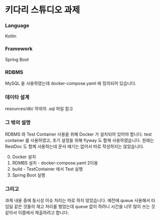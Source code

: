 # 키다리 스튜디오 과제

### Language

Kotlin

### Framework

Spring Boot

### RDBMS

MySQL 을 사용하였는데 docker-compose.yaml 에 정의되어 있습니다.

### 데이타 설계

resources/db/ 하위의 .sql 파일 참고

### 그 밖의 설명

RDBMS 와 Test Container 사용을 위해 Docker 가 설치되어 있어야 합니다.
test container 를 사용하였고, 초기 설정을 위해 flyway 도 함께 사용하였습니다.
원래는 RestDoc 도 함께 사용하는데 문서 얘기는 없어서 따로 작성하지는 않았습니다.

0. Docker 설치
1. RDMBS 설치 - docker-compose.yaml 2이용
2. build - TestContainer 에서 Test 실행
3. Spring Boot 실행

### 그리고

과제 내용 중에 동시성 이슈 처리는 따로 하지 않았습니다.
예전에 queue 사용해서 타임딜 같은 것들의 재고 처리를 했었는데
queue 없이 하려니 시간을 너무 많이 쓰는 것 같아서 이쯤에서 제출하려고 합니다. 